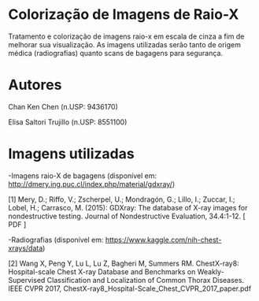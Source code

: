# Colorização de Imagens de Raio-X
 Tratamento e colorização de imagens raio-x em escala de cinza a fim de melhorar sua visualização. As imagens utilizadas serão tanto de origem médica (radiografias) quanto scans de bagagens para segurança.
# Autores
  Chan Ken Chen (n.USP: 9436170)
  
  Elisa Saltori Trujillo (n.USP: 8551100)
 
# Imagens utilizadas

-Imagens raio-X de bagagens (disponível em:  http://dmery.ing.puc.cl/index.php/material/gdxray/)

[1] Mery, D.; Riffo, V.; Zscherpel, U.; Mondragón, G.; Lillo, I.; Zuccar, I.; Lobel, H.; Carrasco, M. (2015): GDXray: The database of X-ray images for nondestructive testing. Journal of Nondestructive Evaluation, 34.4:1-12. [ PDF ]

-Radiografias (disponível em:  https://www.kaggle.com/nih-chest-xrays/data)

[2] Wang X, Peng Y, Lu L, Lu Z, Bagheri M, Summers RM. ChestX-ray8: Hospital-scale Chest X-ray Database and Benchmarks on Weakly-Supervised Classification and Localization of Common Thorax Diseases. IEEE CVPR 2017, ChestX-ray8_Hospital-Scale_Chest_CVPR_2017_paper.pdf
